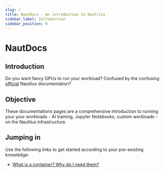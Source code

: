 ```yaml
---
slug: /
title: NautDocs - An introduction to Nautilus
sidebar_label: Introduction
sidebar_position: 0
---
```


# NautDocs

## Introduction
Do you want fancy GPUs to run your workload? Confused by the confusing
[official](https://ucsd-prp.gitlab.io/) Nautilus documentation?

## Objective

These documentations pages are a comprehensive introduction to running your your
workloads - AI training, Jupyter Notebooks, custom workloads - on the Nautilus 
infrastructure.

## Jumping in

Use the following links to get started according to your pre-existing knowledge:

- [What is a container? Why do I need them?](./01-container.md)
